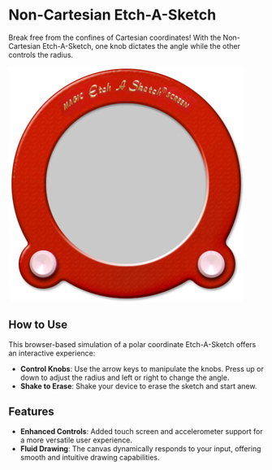 # Non-Cartesian Etch-A-Sketch

Break free from the confines of Cartesian coordinates! With the Non-Cartesian Etch-A-Sketch, one knob dictates the angle while the other controls the radius.

![Non-Cartesian Etch-A-Sketch](https://raw.githubusercontent.com/QC20/non-cartesian-etch-a-sketch/057926b13d3962f396d204209dc39b16b10abe2a/RoundEtchASketch.png)

## How to Use

This browser-based simulation of a polar coordinate Etch-A-Sketch offers an interactive experience:

- **Control Knobs**: Use the arrow keys to manipulate the knobs. Press up or down to adjust the radius and left or right to change the angle.
- **Shake to Erase**: Shake your device to erase the sketch and start anew.

## Features

- **Enhanced Controls**: Added touch screen and accelerometer support for a more versatile user experience.
- **Fluid Drawing**: The canvas dynamically responds to your input, offering smooth and intuitive drawing capabilities.